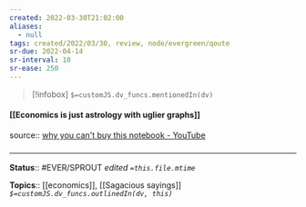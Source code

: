 ```yaml
---
created: 2022-03-30T21:02:00 
aliases:
  - null
tags: created/2022/03/30, review, node/evergreen/qoute
sr-due: 2022-04-14
sr-interval: 10
sr-ease: 250
---
```

> [!infobox]
`$=customJS.dv_funcs.mentionedIn(dv)`

#### [[Economics is just astrology with uglier graphs]] 

source:: [why you can't buy this notebook - YouTube](https://www.youtube.com/watch?v=vTKPA7avpbM)

### <hr class="footnote"/>

**Status**:: #EVER/SPROUT
*edited `=this.file.mtime`*

**Topics**:: [[economics]], [[Sagacious sayings]]
*`$=customJS.dv_funcs.outlinedIn(dv, this)`*
